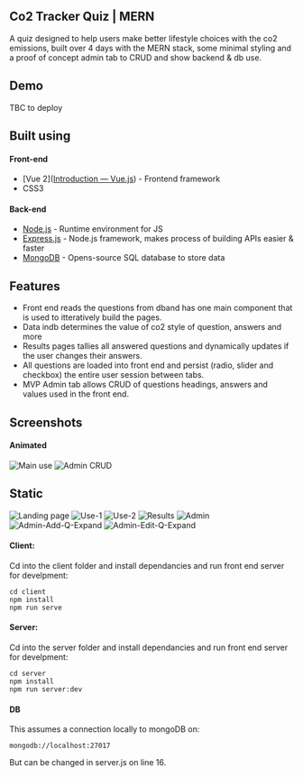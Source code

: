 ## Co2 Tracker Quiz | MERN

A quiz designed to help users make better lifestyle choices with the co2 emissions, built over 4 days with the MERN stack, some minimal styling and a proof of concept admin tab to CRUD and show backend & db use.

## Demo

TBC to deploy

## Built using

#### Front-end

- [Vue 2]([Introduction — Vue.js](https://vuejs.org/v2/guide/)) - Frontend framework
- CSS3

#### Back-end

- [Node.js](https://nodejs.org/en/) - Runtime environment for JS
- [Express.js](https://expressjs.com/) - Node.js framework, makes process of building APIs easier & faster
- [MongoDB](https://www.mongodb.com/) - Opens-source SQL database to store data
  
  

## Features

- Front end reads the questions from dband has one main component that is used to itteratively build the pages.
- Data indb determines the value of  co2 style of question, answers and more
- Results pages tallies all answered questions and dynamically updates if the user changes their answers.
- All questions are loaded into front end and persist (radio, slider and checkbox) the entire user session between tabs.
- MVP Admin tab allows CRUD of questions headings, answers and values used in the front end.



## Screenshots

#### Animated

![Main use](https://github.com/randomlyalex-codeclan/co2_group_project/blob/main/screenshots/C6gT4KWxaT.gif)
![Admin CRUD](https://github.com/randomlyalex-codeclan/co2_group_project/blob/main/screenshots/azWhQW3e5n.gif)

## Static
![Landing page](https://github.com/randomlyalex-codeclan/co2_group_project/blob/main/screenshots/Screenshot%202021-03-17%20at%2014.38.19.png)
![Use-1](https://github.com/randomlyalex-codeclan/co2_group_project/blob/main/screenshots/Screenshot%202021-03-17%20at%2014.41.07.png)
![Use-2](https://github.com/randomlyalex-codeclan/co2_group_project/blob/main/screenshots/Screenshot%202021-03-17%20at%2014.41.29.png)
![Results](https://github.com/randomlyalex-codeclan/co2_group_project/blob/main/screenshots/Screenshot%202021-03-17%20at%2014.40.45.png)
![Admin](https://github.com/randomlyalex-codeclan/co2_group_project/blob/main/screenshots/Screenshot%202021-03-17%20at%2014.40.45.png)
![Admin-Add-Q-Expand](https://github.com/randomlyalex-codeclan/co2_group_project/blob/main/screenshots/Screenshot%202021-03-17%20at%2014.52.38.png)
![Admin-Edit-Q-Expand](https://github.com/randomlyalex-codeclan/co2_group_project/blob/main/screenshots/Screenshot%202021-03-17%20at%2014.52.48.png)


#### Client:

Cd into the client folder and install dependancies and run front end server for develpment:

```
cd client
npm install
npm run serve
```

#### Server:

Cd into the server folder and install dependancies and run front end server for develpment:

```
cd server
npm install
npm run server:dev
```

#### DB

This assumes a connection locally to mongoDB on:

```
mongodb://localhost:27017
```

But can be changed in server.js on line 16.




